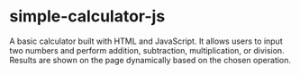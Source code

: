 # simple-calculator-js
A basic calculator built with HTML and JavaScript. It allows users to input two numbers and perform addition, subtraction, multiplication, or division. Results are shown on the page dynamically based on the chosen operation.
